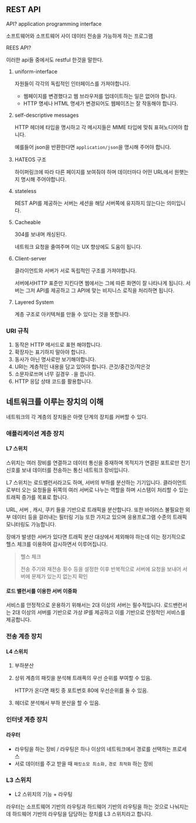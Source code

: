 ## REST API

API? application programming interface

소프트웨어와 소프트웨어 사이 데이터 전송을 가능하게 하는 프로그램

REES API? 

이러한 api들 중에서도 restful 한것을 말한다.

1. uniform-interface

   자원들이 각각의 독립적인 인터페이스를 가져야합니다.

   - 웹페이지를 변경했다고 웹 브라우저를 업데이트하는 일은 없어야 합니다.
   - HTTP 명세나 HTML 명세가 변경되어도 웹페이즈는 잘 작동해야 합니다.

2. self-descriptive messages

   HTTP 헤더에 타입을 명시하고 각 메시지들은 MIME 타입에 맞춰 표혀노디어야 합니다.

   예를들어 json을 반환한다면 `application/json`을 명시해 주어야 합니다.

3. HATEOS 구조

   하이퍼링크에 따라 다른 페이지를 보여줘야 하며 데이터마다 어떤 URL에서 원햇는지 명시해 주어야합니다.

4. stateless

   REST API를 제공하는 서버는 세션을 해당 서버쪽에 유지하지 않는다는 의미입니다.

5. Cacheable

   304를 보내며 캐싱된다. 

   네트워크 요청을 줄여주며 이는 UX 향상에도 도움이 됩니다.

6. Client-server

   클라이언트와 서버가 서로 독립적인 구조를 가져야합니다.

   서버에서HTTP 표준만 지킨다면 웹에서는 그에 따른 화면이 잘 나타나게 됩니다. 서버는 그저 API를 제공하고 그 API에 맞는 비지니스 로직을 처리하면 됩니다.

7. Layered System

   계층 구조로 아키텍쳐를 만들 수 있다는 것을 뜻합니다. 

### URI 규칙

1. 동작은 HTTP 메서드로 표현 해야합니다.
2. 확장자는 표기하지 말아야 합니다.
3. 동사가 아닌 명사로만 보기해야합니다.
4. URI는 계층적인 내용을 담고 있어야 합니다. 큰것/중간것/작은것
5. 소문자로쓰며 너무 길경우 `-`을 씁니다.
6. HTTP 응답 상태 코드를 활용합니다.

 ## 네트워크를 이루는 장치의 이해

네트워크의 각 계층의 장치들은 아랫 단계의 장치를 커버할 수 있다.

### 애플리케이션 계층 장치

#### L7 스위치

스위치는 여러 장비를 연결하고 데이터 통신을 중재하며 목적지가 연결된 포트로만 전기 신호를 보내 데이터를 전송하는 통신 네트워크 장비입니다.

L7 스위치는 로드밸런서라고도 하며, 서버의 부하를 분산하는 기기입니다. 클라이언트로부터 오는 요청들을 뒤쪽의 여러 서버로 나누는 역할을 하며 시스템이 처리할 수 있는 트래픽 증가를 목표로 합니다.

URL, 서버 , 캐시, 쿠키 들을 기반으로 트래픽을 분산합니다. 또한 바이러스 불필요한 외부 데이터 등을 걸러내는 필터링 기능 또한 가지고 있으며 응용프로그램 수준의 트래픽 모니터링도 가능합니다.

장애가 발생한 서버가 있다면 트래픽 분산 대상에서 제외해야 하는데 이는 정기적으로 헬스 체크를 이용하여 감시하면서 이루어집니다.

> 헬스 체크
>
> 전송 주기와 재전송 횟수 등을 설정한 이후 반복적으로 서버에 요청을 보내어 서버에 문제가 있는지 없는지 확인

#### 로드 밸런서를 이용한 서버 이중화

서비스를 안정적으로 운용하기 위해서는 2대 이상의 서버는 필수적입니다. 로드밴런서는 2대 이상의 서버를 기반으로 가상 IP를 제공하고 이를 기반으로 안정적인 서비스를 제공합니다.

### 전송 계층 장치

#### L4 스위치

1. 부하분산

2. 상위 계층의 패킷을 분석해 트래픅의 우선 순위를 부여할 수 있음.

   HTTP가 온다면 패킷 중 포트번호 80에 우선순위를 둘 수 있음.

3. 헤더로 분석해서 부하 분산을 할 수 있음.

### 인터넷 계층 장치

#### 라우터

- 라우팅을 하는 장비 / 라우팅은 하나 이상의 네트워크에서 경로를 선택하는 프로세스
- 서로 데이터를 주고 받을 때 `패킷소모 최소화,` `경로 최적화` 하는 장비

### L3 스위치

- L2 스위치의 기능 + 라우팅

라우터는 소프트웨어 기반의 라우팅과 하드웨어 기반의 라우팅을 하는 것으로 나눠지는데 하드웨어 기반의 라우팅을 담당하는 장치를 L3 스위치라고 합니다.





